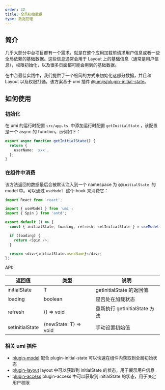 ```yaml
---
order: 32
title: 全局初始数据
type: 数据管理
---
```


## 简介

几乎大部分中台项目都有一个需求，就是在整个应用加载前请求用户信息或者一些全局依赖的基础数据。这些信息通常会用于 Layout 上的基础信息（通常是用户信息），权限初始化，以及很多页面都可能会用到的基础数据。

在中台最佳实践中，我们提供了一个极简的方式来初始化这部分数据，并且和 Layout 以及权限打通。该方案基于 umi 插件 [@umijs/plugin-initial-state](https://umijs.org/zh-CN/plugins/plugin-initial-state)。

## 如何使用

### 初始化

在 umi 的运行时配置 `src/app.ts`  中添加运行时配置 `getInitialState` ，该配置是一个 async 的 function，示例如下：

```typescript
export async function getInitialState() {
  return {
    userName: 'xxx',
  };
}
```

### 在组件中消费

该方法返回的数据最后会被默认注入到一个 namespace 为 `@@initialState`  的 model 中。可以通过 `useModel`  这个 hook 来消费它：

```typescript
import React from 'react';

import { useModel } from 'umi';
import { Spin } from 'antd';

export default () => {
  const { initialState, loading, refresh, setInitialState } = useModel('@@initialState');

  if (loading) {
    return <Spin />;
  }

  return <div>{initialState.userName}</div>;
};
```

API:

| 返回值          | 类型                  | 说明                          |
| --------------- | --------------------- | ----------------------------- |
| initialState    | T                     | getInitialState 的返回值      |
| loading         | boolean               | 是否处在加载状态              |
| refresh         | () => void            | 重新执行 getInitialState 方法 |
| setInitialState | (newState: T) => void | 手动设置初始值                |

### 相关 umi 插件

- [plugin-model](./easy-model-cn) 配合 plugin-initial-state 可以快速在组件内获取到全局初始状态
- [plugin-layout](./layout-cn) layout 中可以获取到 initialState 的状态，用于展示用户信息
- [plugin-access](./authority-management-cn) plugin-access 中可以获取到 initialState 的状态，用于决定用户权限

